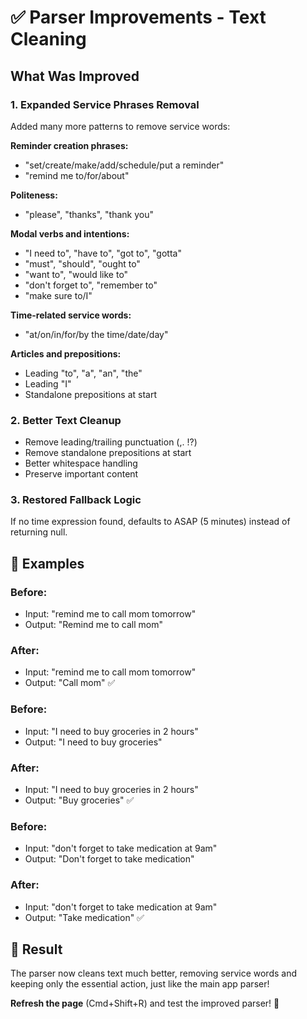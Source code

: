 # ✅ Parser Improvements - Text Cleaning

## What Was Improved

### 1. Expanded Service Phrases Removal

Added many more patterns to remove service words:

**Reminder creation phrases:**
- "set/create/make/add/schedule/put a reminder"
- "remind me to/for/about"

**Politeness:**
- "please", "thanks", "thank you"

**Modal verbs and intentions:**
- "I need to", "have to", "got to", "gotta"
- "must", "should", "ought to"
- "want to", "would like to"
- "don't forget to", "remember to"
- "make sure to/I"

**Time-related service words:**
- "at/on/in/for/by the time/date/day"

**Articles and prepositions:**
- Leading "to", "a", "an", "the"
- Leading "I"
- Standalone prepositions at start

### 2. Better Text Cleanup

- Remove leading/trailing punctuation (,. !?)
- Remove standalone prepositions at start
- Better whitespace handling
- Preserve important content

### 3. Restored Fallback Logic

If no time expression found, defaults to ASAP (5 minutes) instead of returning null.

## 📝 Examples

### Before:
- Input: "remind me to call mom tomorrow"
- Output: "Remind me to call mom"

### After:
- Input: "remind me to call mom tomorrow"
- Output: "Call mom" ✅

### Before:
- Input: "I need to buy groceries in 2 hours"
- Output: "I need to buy groceries"

### After:
- Input: "I need to buy groceries in 2 hours"
- Output: "Buy groceries" ✅

### Before:
- Input: "don't forget to take medication at 9am"
- Output: "Don't forget to take medication"

### After:
- Input: "don't forget to take medication at 9am"
- Output: "Take medication" ✅

## 🎯 Result

The parser now cleans text much better, removing service words and keeping only the essential action, just like the main app parser!

**Refresh the page** (Cmd+Shift+R) and test the improved parser! 🚀

